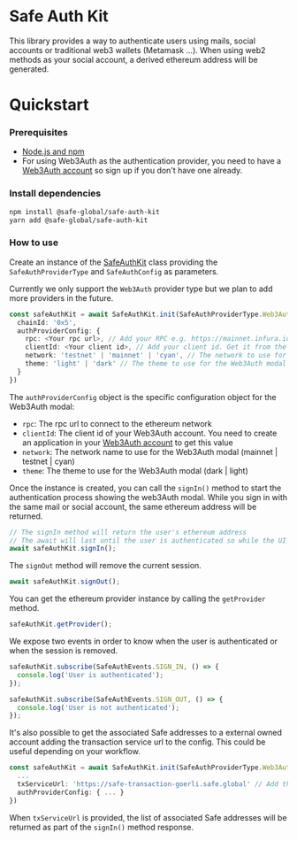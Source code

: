 # Safe Auth Kit

This library provides a way to authenticate users using mails, social accounts or traditional web3 wallets (Metamask ...). When using web2 methods as your social account, a derived ethereum address will be generated.

# Quickstart

### Prerequisites

- [Node.js and npm](https://docs.npmjs.com/downloading-and-installing-node-js-and-npm#using-a-node-version-manager-to-install-nodejs-and-npm)
- For using Web3Auth as the authentication provider, you need to have a [Web3Auth account](https://web3auth.io) so sign up if you don't have one already.

### Install dependencies

```bash
npm install @safe-global/safe-auth-kit
yarn add @safe-global/safe-auth-kit
```

### How to use

Create an instance of the [SafeAuthKit](https://github.com/safe-global/account-abstraction-sdk/blob/b8aab58cce5e985e29cfb03924c8b973f2ee8a37/packages/auth-kit/src/SafeAuthKit.ts) class providing the `SafeAuthProviderType` and `SafeAuthConfig` as parameters.

Currently we only support the `Web3Auth` provider type but we plan to add more providers in the future.

```typescript
const safeAuthKit = await SafeAuthKit.init(SafeAuthProviderType.Web3Auth, {
  chainId: '0x5',
  authProviderConfig: {
    rpc: <Your rpc url>, // Add your RPC e.g. https://mainnet.infura.io/v3/<your project id>
    clientId: <Your client id>, // Add your client id. Get it from the Web3Auth dashboard
    network: 'testnet' | 'mainnet' | 'cyan', // The network to use for the Web3Auth modal
    theme: 'light' | 'dark' // The theme to use for the Web3Auth modal
  }
})
```

The `authProviderConfig` object is the specific configuration object for the Web3Auth modal:

- `rpc`: The rpc url to connect to the ethereum network
- `clientId`: The client id of your Web3Auth account. You need to create an application in your [Web3Auth account](https://dashboard.web3auth.io) to get this value
- `network`: The network name to use for the Web3Auth modal (mainnet | testnet | cyan)
- `theme`: The theme to use for the Web3Auth modal (dark | light)

Once the instance is created, you can call the `signIn()` method to start the authentication process showing the web3Auth modal.
While you sign in with the same mail or social account, the same ethereum address will be returned.

```typescript
// The signIn method will return the user's ethereum address
// The await will last until the user is authenticated so while the UI modal is showed
await safeAuthKit.signIn();
```

The `signOut` method will remove the current session.

```typescript
await safeAuthKit.signOut();
```

You can get the ethereum provider instance by calling the `getProvider` method.

```typescript
safeAuthKit.getProvider();
```

We expose two events in order to know when the user is authenticated or when the session is removed.

```typescript
safeAuthKit.subscribe(SafeAuthEvents.SIGN_IN, () => {
  console.log('User is authenticated');
});

safeAuthKit.subscribe(SafeAuthEvents.SIGN_OUT, () => {
  console.log('User is not authenticated');
});
```

It's also possible to get the associated Safe addresses to a external owned account adding the transaction service url to the config. This could be useful depending on your workflow.

```typescript
const safeAuthKit = await SafeAuthKit.init(SafeAuthProviderType.Web3Auth, {
  ...
  txServiceUrl: 'https://safe-transaction-goerli.safe.global' // Add the corresponding transaction service url depending on the network
  authProviderConfig: { ... }
})
```

When `txServiceUrl` is provided, the list of associated Safe addresses will be returned as part of the `signIn()` method response.
